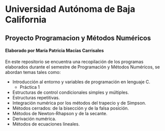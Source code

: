 # Universidad Autónoma de Baja California
## Proyecto Programacion y Métodos Numéricos
#### Elaborado por María Patricia Macías Carrisales

En este repositorio se encuentra una recopilación de los programas elaborados durante el semestre de Programación y Métodos Numéricos, se abordan temas tales como:
* Introducción al entorno y variables de programación en lenguaje C.
  - Práctica 1
* Estructuras de control condicionales simples y múltiples.
* Estructuras repetitivas.
* Integración numérica por los métodos del trapecio y de Simpson.
* Métodos cerrados: de la bisección y de la falsa posición.
* Métodos de Newton-Rhapson y de la secante.
* Derivación numérica.
* Métodos de ecuaciones lineales.
